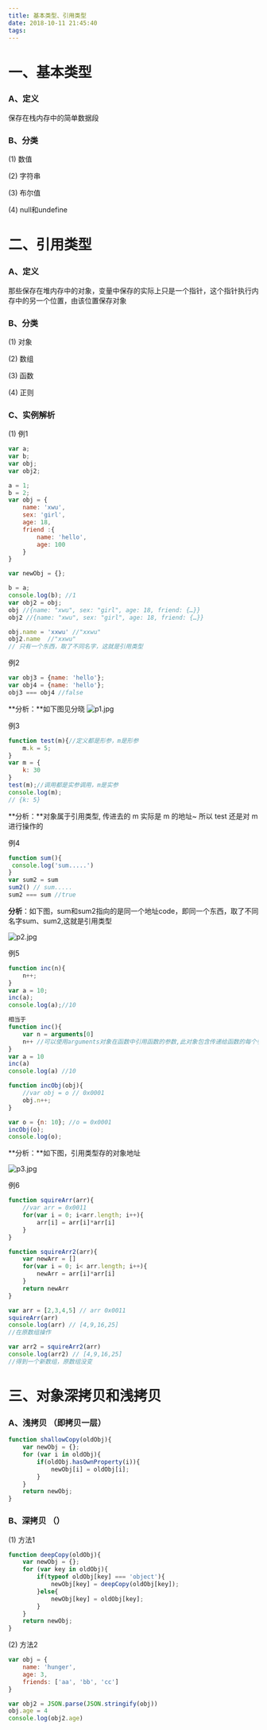 ```yaml
---
title: 基本类型、引用类型
date: 2018-10-11 21:45:40
tags:
---
```


# 一、基本类型

### A、定义

保存在栈内存中的简单数据段



### B、分类

(1)  数值

(2)  字符串

(3)  布尔值

(4)  null和undefine



# 二、引用类型

### A、定义

那些保存在堆内存中的对象，变量中保存的实际上只是一个指针，这个指针执行内存中的另一个位置，由该位置保存对象



### B、分类

(1)  对象

(2)  数组

(3)  函数

(4)  正则



### C、实例解析

(1)  例1

```javascript
var a;
var b;
var obj;
var obj2;

a = 1;
b = 2;
var obj = {
    name: 'xwu',
    sex: 'girl',
    age: 18,
    friend :{
        name: 'hello',
        age: 100
    }
}

var newObj = {};

b = a;
console.log(b); //1
var obj2 = obj;
obj //{name: "xwu", sex: "girl", age: 18, friend: {…}}
obj2 //{name: "xwu", sex: "girl", age: 18, friend: {…}}

obj.name = 'xxwu' //"xxwu"
obj2.name  //"xxwu"
// 只有一个东西，取了不同名字，这就是引用类型
```



例2

```javascript
var obj3 = {name: 'hello'};
var obj4 = {name: 'hello'};
obj3 === obj4 //false
```

**分析：**如下图见分晓
![p1.jpg](https://upload-images.jianshu.io/upload_images/9375265-61edb0c547ce4ef6.jpg?imageMogr2/auto-orient/strip%7CimageView2/2/w/1240)




例3

```javascript
function test(m){//定义都是形参，m是形参
	m.k = 5;
}
var m = {
	k: 30
}
test(m);//调用都是实参调用，m是实参
console.log(m);
// {k: 5}
```

**分析：**对象属于引用类型, 传进去的 m 实际是 m 的地址~ 所以 test 还是对 m 进行操作的



例4

```javascript
function sum(){
 console.log('sum.....')   
}
var sum2 = sum
sum2() // sum.....
sum2 === sum //true
```

**分析**：如下图，sum和sum2指向的是同一个地址code，即同一个东西，取了不同名字sum、sum2,这就是引用类型



![p2.jpg](https://upload-images.jianshu.io/upload_images/9375265-51635ec7cc5406df.jpg?imageMogr2/auto-orient/strip%7CimageView2/2/w/1240)



例5

```javascript
function inc(n){
    n++;
}
var a = 10;
inc(a);
console.log(a);//10

相当于
function inc(){
    var n = arguments[0]
    n++ //可以使用arguments对象在函数中引用函数的参数,此对象包含传递给函数的每个参数,第一个参数在索引0处
}
var a = 10
inc(a)
console.log(a) //10

function incObj(obj){
    //var obj = o // 0x0001
    obj.n++;
}

var o = {n: 10}; //o = 0x0001
incObj(o);
console.log(o);
```

**分析：**如下图，引用类型存的对象地址

![p3.jpg](https://upload-images.jianshu.io/upload_images/9375265-43b27d969403eae3.jpg?imageMogr2/auto-orient/strip%7CimageView2/2/w/1240)



例6

```javascript
function squireArr(arr){
    //var arr = 0x0011
    for(var i = 0; i<arr.length; i++){
        arr[i] = arr[i]*arr[i]
    }
}

function squireArr2(arr){
    var newArr = []
    for(var i = 0; i< arr.length; i++){
        newArr = arr[i]*arr[i]
    }
    return newArr
}

var arr = [2,3,4,5] // arr 0x0011
squireArr(arr)
console.log(arr) // [4,9,16,25] 
//在原数组操作

var arr2 = squireArr2(arr)
console.log(arr2) // [4,9,16,25]
//得到一个新数组，原数组没变
```



# 三、对象深拷贝和浅拷贝

### A、浅拷贝 （即拷贝一层）

```javascript
function shallowCopy(oldObj){
    var newObj = {};
    for (var i in oldObj){
        if(oldObj.hasOwnProperty(i)){
            newObj[i] = oldObj[i];
        }
    }
    return newObj;
}
```



### B、深拷贝 （）

(1)  方法1

```javascript
function deepCopy(oldObj){
    var newObj = {};
    for (var key in oldObj){
        if(typeof oldObj[key] === 'object'){
            newObj[key] = deepCopy(oldObj[key]);
        }else{
            newObj[key] = oldObj[key];
        }
    }
    return newObj;
}
```



(2)  方法2

```javascript
var obj = {
    name: 'hunger',
    age: 3,
    friends: ['aa', 'bb', 'cc']
}

var obj2 = JSON.parse(JSON.stringify(obj))
obj.age = 4
console.log(obj2.age)
```

